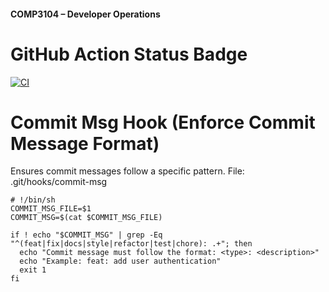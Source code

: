#### COMP3104 – Developer Operations


# GitHub Action Status Badge

[![CI](https://github.com/pritamworld/f2025_comp3104/actions/workflows/ci.yml/badge.svg)](https://github.com/pritamworld/f2025_comp3104/actions/workflows/ci.yml)

# Commit Msg Hook (Enforce Commit Message Format)
Ensures commit messages follow a specific pattern.
File: .git/hooks/commit-msg

```
# !/bin/sh
COMMIT_MSG_FILE=$1
COMMIT_MSG=$(cat $COMMIT_MSG_FILE)

if ! echo "$COMMIT_MSG" | grep -Eq "^(feat|fix|docs|style|refactor|test|chore): .+"; then
  echo "Commit message must follow the format: <type>: <description>"
  echo "Example: feat: add user authentication"
  exit 1
fi
```
